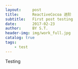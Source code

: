 ```yaml
---
layout:     post
title:      ReactiveCocoa 进阶
subtitle:   First post testing
date:       2017-02-23
author:     BY S.T.
header-img: img/work_full.jpg
catalog: true
tags:
    - test
---
```

Testing

